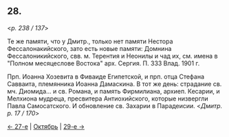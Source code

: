 
## 28.

<*p. 238 / 137*>

Те же памяти, что у Дмитр., только нет памяти Нестора Фессалонакийского, зато есть новые памяти: 
Домнина Фессалоникийского, свв. м. Терентия и Неонилы и чад их, см. имена в "Полном месяцеслове Востока" 
арх. Сергия. П. 333 Влад. 1901 г. 

Прп. Иоанна Хозевита в Фиваиде Египетской, и прп. отца Стефана Савваита, племянника Иоанна Дамаскина. 
В тот же день: страдание св. мч. Диомида... и св. Романа, и память Фирмилиана, архиеп. Кесарии, 
и Мелхиона мудреца, пресвитера Антиохийского, которые низвергли Павла Самосатского. 
И обновление св. Захарии в Парадеисии. 
<*Дмитр. p. 17 / 170*> 

[← 27-е](10_27_GMT.ru.md) | [Октябрь](README.md#28-й) | [29-е →](10_29_GMT.ru.md)
